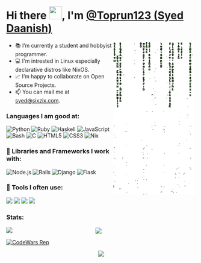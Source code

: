 # Hi there <img src="https://raw.githubusercontent.com/iampavangandhi/iampavangandhi/master/gifs/Hi.gif" height="34px" width="34px">, I'm [@Toprun123 (Syed Daanish)](https://github.com/Toprun123)

<img align="right" margin="0" src="./cmatrix.gif">

- 📚 I’m currently a student and hobbyist programmer.
- 💻 I'm intrested in Linux especially declarative distros like NixOS.
- 📈 I’m happy to collaborate on Open Source Projects.
- 📫 You can mail me at [syed@sixzix.com](mailto:syed@sixzix.com).

### Languages I am good at:
![Python](https://img.shields.io/badge/Python-3776AB?style=for-the-badge&logo=python&logoColor=white) ![Ruby](https://img.shields.io/badge/Ruby-E10531?style=for-the-badge&logo=ruby&logoColor=white) ![Haskell](https://img.shields.io/badge/Haskell-A020F0?style=for-the-badge&logo=haskell&logoColor=white) ![JavaScript](https://img.shields.io/badge/JavaScript-F7DF1E?style=for-the-badge&logo=javascript&logoColor=black) ![Bash](https://img.shields.io/badge/Bash-121011?style=for-the-badge&logo=gnu-bash&logoColor=white) ![C](https://img.shields.io/badge/C-00599C?style=for-the-badge&logo=c&logoColor=white) ![HTML5](https://img.shields.io/badge/HTML5-E34F26?style=for-the-badge&logo=html5&logoColor=white) ![CSS3](https://img.shields.io/badge/CSS3-1572B6?style=for-the-badge&logo=css3&logoColor=white) ![Nix](https://img.shields.io/badge/Nix-CF9FFF?style=for-the-badge&logo=nixos&logoColor=black)

### 🧰 Libraries and Frameworks I work with:
![Node.js](https://img.shields.io/badge/Node.js-43853D?style=for-the-badge&logo=node.js&logoColor=white) ![Rails](https://img.shields.io/badge/Rails-cc0000?style=for-the-badge&logo=ruby-on-rails&logoColor=white) ![Django](https://img.shields.io/badge/Django-103e2e?style=for-the-badge&logo=django&logoColor=white) ![Flask](https://img.shields.io/badge/Flask-000000?style=for-the-badge&logo=flask&logoColor=white)

### 🔧 Tools I often use:
![](https://img.shields.io/badge/NixOS-CF9FFF?style=for-the-badge&logo=nixos&logoColor=black) ![](https://img.shields.io/badge/Git-F05032?style=for-the-badge&logo=git&logoColor=white) ![](https://img.shields.io/badge/GitHub-100000?style=for-the-badge&logo=github&logoColor=white) ![](https://img.shields.io/badge/Neovim-43853D?style=for-the-badge&logo=neovim&logoColor=white)

### Stats:
<img align="left" width="47%" src="https://github-readme-stats.vercel.app/api/top-langs/?username=Toprun123&langs_count=6&layout=compact&theme=radical">
<img align="center" width="47%" src="https://github-readme-stats.vercel.app/api?username=Toprun123&include_all_commits=true&count_private=true&show_icons=true&line_height=20&theme=radical">
<br>

[![CodeWars Rep](https://www.codewars.com/users/Chaotic_AUR/badges/small)](https://www.codewars.com/users/Chaotic_AUR)
<br>
<p align="center">
<img height="250px" src="https://holopin.me/toprun123">
</p>
